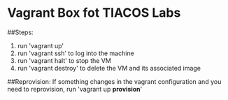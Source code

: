 Vagrant Box fot TIACOS Labs
==================================

##Steps:
1. run 'vagrant up' 
2. run 'vagrant ssh' to log into the machine
3. run 'vagrant halt' to stop the VM
4. run 'vagrant destroy' to delete the VM and its associated image


##Reprovision:
If something changes in the vagrant configuration and you need to reprovision, 
 run 'vagrant up **provision**' 
